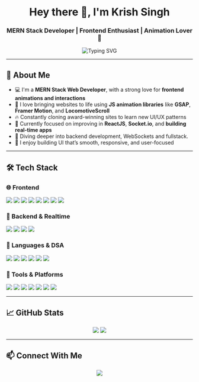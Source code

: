 <h1 align="center">Hey there 👋, I'm Krish Singh</h1>
<h3 align="center">MERN Stack Developer | Frontend Enthusiast | Animation Lover 🎨</h3>

<p align="center">
  <img 
    src="https://readme-typing-svg.demolab.com?font=Fira+Code&weight=500&size=22&pause=1000&color=00F5FF&center=true&vCenter=true&width=800&lines=I+build+frontend+magic+with+React+and+JS+libraries;Lover+of+FramerMotion%2C+GSAP%2C+LocomotiveScroll" 
    alt="Typing SVG" 
  />
</p>





---

## 🚀 About Me

- 💻 I'm a **MERN Stack Web Developer**, with a strong love for **frontend animations and interactions**
- 🎨 I love bringing websites to life using **JS animation libraries** like **GSAP**, **Framer Motion**, and **LocomotiveScroll**
- 🔥 Constantly cloning award-winning sites to learn new UI/UX patterns
- 🧠 Currently focused on improving in **ReactJS**, **Socket.io**, and **building real-time apps**
- 🌱 Diving deeper into backend development, WebSockets and fullstack.
- 🔧 I enjoy building UI that’s smooth, responsive, and user-focused

---

## 🛠️ Tech Stack

### 🌐 Frontend
<p>
  <img src="https://img.shields.io/badge/HTML5-E34F26?style=for-the-badge&logo=html5&logoColor=white"/>
  <img src="https://img.shields.io/badge/CSS3-1572B6?style=for-the-badge&logo=css3&logoColor=white"/>
  <img src="https://img.shields.io/badge/TailwindCSS-06B6D4?style=for-the-badge&logo=tailwindcss&logoColor=white"/>
  <img src="https://img.shields.io/badge/SCSS-CC6699?style=for-the-badge&logo=sass&logoColor=white"/>
  <img src="https://img.shields.io/badge/FramerMotion-0055FF?style=for-the-badge&logo=framer&logoColor=white"/>
  <img src="https://img.shields.io/badge/GSAP-88CE02?style=for-the-badge&logo=greensock&logoColor=white"/>
  <img src="https://img.shields.io/badge/LocomotiveScroll-000000?style=for-the-badge"/>
  <img src="https://img.shields.io/badge/ReactJS-61DAFB?style=for-the-badge&logo=react&logoColor=black"/>
</p>

### 🧠 Backend & Realtime
<p>
  <img src="https://img.shields.io/badge/NodeJS-339933?style=for-the-badge&logo=nodedotjs&logoColor=white"/>
  <img src="https://img.shields.io/badge/ExpressJS-000000?style=for-the-badge&logo=express&logoColor=white"/>
  <img src="https://img.shields.io/badge/Socket.io-010101?style=for-the-badge&logo=socket.io&logoColor=white"/>
  <img src="https://img.shields.io/badge/MongoDB-47A248?style=for-the-badge&logo=mongodb&logoColor=white"/>
</p>

### 💬 Languages & DSA
<p>
  <img src="https://img.shields.io/badge/JavaScript-F7DF1E?style=for-the-badge&logo=javascript&logoColor=black"/>
  <img src="https://img.shields.io/badge/TypeScript-3178C6?style=for-the-badge&logo=typescript&logoColor=white"/>
  <img src="https://img.shields.io/badge/Python-3776AB?style=for-the-badge&logo=python&logoColor=white"/>
  <img src="https://img.shields.io/badge/Java-007396?style=for-the-badge&logo=java&logoColor=white"/>
  <img src="https://img.shields.io/badge/C-00599C?style=for-the-badge&logo=c&logoColor=white"/>
  <img src="https://img.shields.io/badge/SQL-4479A1?style=for-the-badge&logo=postgresql&logoColor=white"/>
</p>

### 🧰 Tools & Platforms
<p>
  <img src="https://img.shields.io/badge/VSCode-007ACC?style=for-the-badge&logo=visual-studio-code&logoColor=white"/>
  <img src="https://img.shields.io/badge/Postman-FF6C37?style=for-the-badge&logo=postman&logoColor=white"/>
  <img src="https://img.shields.io/badge/Git-F05032?style=for-the-badge&logo=git&logoColor=white"/>
  <img src="https://img.shields.io/badge/GitHub-181717?style=for-the-badge&logo=github&logoColor=white"/>
  <img src="https://img.shields.io/badge/Firebase-FFCA28?style=for-the-badge&logo=firebase&logoColor=black"/>
  <img src="https://img.shields.io/badge/Vercel-000000?style=for-the-badge&logo=vercel&logoColor=white"/>
  <img src="https://img.shields.io/badge/Render-46E3B7?style=for-the-badge&logo=render&logoColor=black"/>
</p>

---

## 📈 GitHub Stats

<p align="center">
  <img src="https://github-readme-stats.vercel.app/api?username=kakusingh120&show_icons=true&theme=tokyonight" />
  <img src="https://github-readme-streak-stats.demolab.com/?user=kakusingh120&theme=tokyonight" />
</p>

---

## 📫 Connect With Me

<p align="center">
  <a href="https://www.linkedin.com/in/krish-singh-9023b12a8/" target="_blank">
    <img src="https://img.shields.io/badge/LinkedIn-0A66C2?style=for-the-badge&logo=linkedin&logoColor=white"/>
  </a>
</p>
